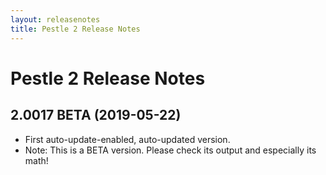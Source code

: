```yaml
---
layout: releasenotes
title: Pestle 2 Release Notes
---
```


# Pestle 2 Release Notes

## 2.0017 BETA (2019-05-22)

* First auto-update-enabled, auto-updated version.
* Note: This is a BETA version. Please check its output and especially its math!

